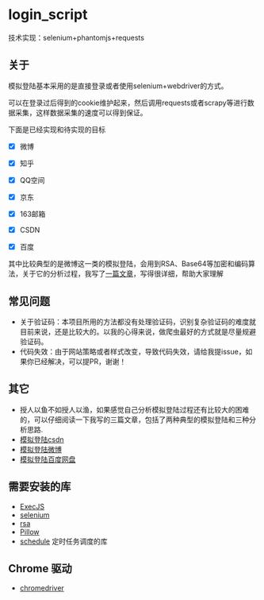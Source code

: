 # login_script
技术实现：selenium+phantomjs+requests


## 关于

模拟登陆基本采用的是直接登录或者使用selenium+webdriver的方式。

可以在登录过后得到的cookie维护起来，然后调用requests或者scrapy等进行数据采集，这样数据采集的速度可以得到保证。

下面是已经实现和待实现的目标

- [x] 微博
- [x] 知乎
- [x] QQ空间
- [x] 京东
- [x] 163邮箱
- [x] CSDN
- [x] 百度


其中比较典型的是微博这一类的模拟登陆，会用到RSA、Base64等加密和编码算法，关于它的分析过程，我写了[一篇文章](http://www.jianshu.com/p/816594c83c74)，写得很详细，帮助大家理解

## 常见问题

- 关于验证码：本项目所用的方法都没有处理验证码，识别复杂验证码的难度就目前来说，还是比较大的。以我的心得来说，做爬虫最好的方式就是尽量规避验证码。
- 代码失效：由于网站策略或者样式改变，导致代码失效，请给我提issue，如果你已经解决，可以提PR，谢谢！

## 其它

- 授人以鱼不如授人以渔，如果感觉自己分析模拟登陆过程还有比较大的困难的，可以仔细阅读一下我写的三篇文章，包括了两种典型的模拟登陆和三种分析思路.
 - [模拟登陆csdn](http://www.rookiefly.cn/detail/65)
 - [模拟登陆微博](http://www.jianshu.com/p/816594c83c74)
 - [模拟登陆百度网盘](http://www.jianshu.com/p/efcf030e68c5)


## 需要安装的库
- [ExecJS](https://pypi.org/project/PyExecJS/)
- [selenium](https://pypi.org/project/selenium/)
- [rsa](https://pypi.org/project/rsa/)
- [Pillow](https://pypi.org/project/Pillow/)
- [schedule](https://pypi.python.org/pypi/schedule) 定时任务调度的库

## Chrome 驱动
- [chromedriver](http://npm.taobao.org/mirrors/chromedriver/)